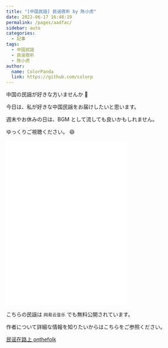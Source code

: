 ```yaml
---
title: "[中国民謡] 民谣夜听 by 陈小虎"
date: 2022-06-17 16:48:19
permalink: /pages/aadfac/
sidebar: auto
categories:
  - 記事
tags:
  - 中国民謡
  - 民谣夜听
  - 陈小虎
author:
  name: ColorPanda
  link: https://github.com/colorp
---
```


中国の民謡が好きな方いませんか 🐼

今日は、私が好きな中国民謡をお届けしたいと思います。

週末やお休みの日は、BGM として流しても良いかもしれません。

ゆっくりご視聴ください。 😄

<iframe frameborder="no" border="0" marginwidth="0" marginheight="0" width=330 height=450 src="//music.163.com/outchain/player?type=4&id=331652055&auto=1&height=430"></iframe>

こちらの民謡は <label lang="zh">`网易云音乐`</label> でも無料公開されています。

作者について詳細な情報を知りたいからはこちらをご参照ください。

[民谣在路上 onthefolk](https://music.163.com/#/djradio?id=331652055)
